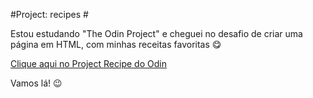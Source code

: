 
#Project: recipes #

Estou estudando "The Odin Project" e cheguei no desafio de criar uma página em HTML, com minhas receitas favoritas :yum:

[Clique aqui no Project Recipe do Odin](https://www.theodinproject.com/lessons/foundations-recipes)

Vamos lá! :wink:




